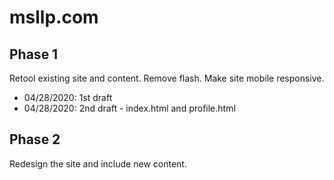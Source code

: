 # msllp.com

## Phase 1
Retool existing site and content.  Remove flash.  Make site mobile responsive.

* 04/28/2020: 1st draft
* 04/28/2020: 2nd draft - index.html and profile.html

## Phase 2
Redesign the site and include new content.